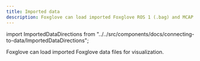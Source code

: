 ```yaml
---
title: Imported data
description: Foxglove can load imported Foxglove ROS 1 (.bag) and MCAP (.mcap) files for visualization.
---
```


import ImportedDataDirections from "../../src/components/docs/connecting-to-data/ImportedDataDirections";

Foxglove can load imported Foxglove data files for visualization.

<ImportedDataDirections />
